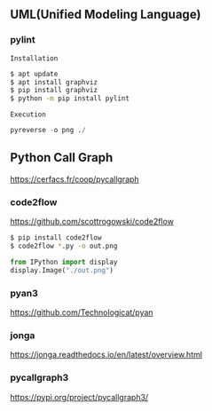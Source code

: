 ## UML(Unified Modeling Language)
### pylint
`Installation`
```bash
$ apt update
$ apt install graphviz
$ pip install graphviz
$ python -m pip install pylint
```

`Execution`
```python
pyreverse -o png ./
```


## Python Call Graph
https://cerfacs.fr/coop/pycallgraph

### code2flow
https://github.com/scottrogowski/code2flow

```bash
$ pip install code2flow
$ code2flow *.py -o out.png
```
```python
from IPython import display
display.Image("./out.png")
```

### pyan3
https://github.com/Technologicat/pyan

### jonga
https://jonga.readthedocs.io/en/latest/overview.html

### pycallgraph3
https://pypi.org/project/pycallgraph3/


